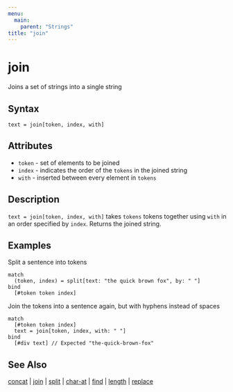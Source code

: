 ```yaml
---
menu:
  main:
    parent: "Strings"
title: "join"
---
```


# join

Joins a set of strings into a single string 

## Syntax

```eve
text = join[token, index, with]
```

## Attributes

- `token` - set of elements to be joined
- `index` - indicates the order of the `tokens` in the joined string
- `with` - inserted between every element in `tokens`

## Description

`text = join[token, index, with]` takes `tokens` tokens together using `with` in an order specified by `index`. Returns the joined string.

## Examples

Split a sentence into tokens

```eve
match
  (token, index) = split[text: "the quick brown fox", by: " "]
bind
  [#token token index]
```

Join the tokens into a sentence again, but with hyphens instead of spaces

```eve
match
  [#token token index]
  text = join[token, index, with: " "]
bind
  [#div text] // Expected "the-quick-brown-fox"
```

## See Also

[concat](../concat) | [join](../join) | [split](../split) | [char-at](../char-at) | [find](../find) | [length](../length) | [replace](../replace)